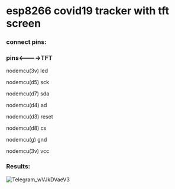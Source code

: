 # esp8266 covid19 tracker with tft screen
 
 ### connect pins:
 ### pins<---->TFT 
 
nodemcu(3v)   led

nodemcu(d5)   sck

nodemcu(d7)   sda

nodemcu(d4)   ad

nodemcu(d3)   reset

nodemcu(d8)   cs

nodemcu(g)    gnd

nodemcu(3v)   vcc


### Results:
![Telegram_wVJkDVaeV3](https://user-images.githubusercontent.com/3414236/105524486-c01d8a80-5cf0-11eb-9c7b-4db2acc13990.png)
